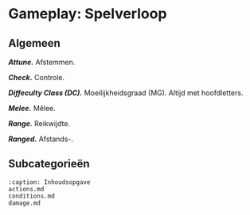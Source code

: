 # Gameplay: Spelverloop

## Algemeen

**_Attune._**
Afstemmen.

**_Check._**
Controle.

**_Diffeculty Class (DC)._**
Moeilijkheidsgraad (MG).
Altijd met hoofdletters.

**_Melee._**
Mêlee.

**_Range._**
Reikwijdte.

**_Ranged._**
Afstands-.

## Subcategorieën

```{toctree}
:caption: Inhoudsopgave
actions.md
conditions.md
damage.md
```
